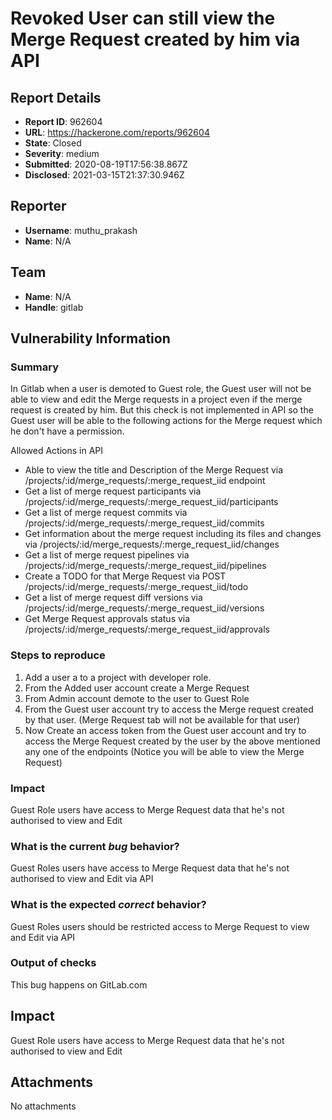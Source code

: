 # Revoked User can still view  the Merge Request  created by him via API

## Report Details
- **Report ID**: 962604
- **URL**: https://hackerone.com/reports/962604
- **State**: Closed
- **Severity**: medium
- **Submitted**: 2020-08-19T17:56:38.867Z
- **Disclosed**: 2021-03-15T21:37:30.946Z

## Reporter
- **Username**: muthu_prakash
- **Name**: N/A

## Team
- **Name**: N/A
- **Handle**: gitlab

## Vulnerability Information
### Summary

In Gitlab when a user is demoted to Guest role, the Guest user will not be able to view and edit the Merge requests in a project even if the merge request is created by him. But this check is not implemented in API so the Guest user will be able to the following actions for the Merge request which he don't have a permission.

Allowed Actions in API 

- Able to view the title and Description of the Merge Request via   /projects/:id/merge_requests/:merge_request_iid endpoint
- Get a list of merge request participants via /projects/:id/merge_requests/:merge_request_iid/participants
- Get a list of merge request commits via /projects/:id/merge_requests/:merge_request_iid/commits 
- Get  information about the merge request including its files and changes via /projects/:id/merge_requests/:merge_request_iid/changes
- Get a list of merge request pipelines via /projects/:id/merge_requests/:merge_request_iid/pipelines
- Create a TODO for that Merge Request via POST /projects/:id/merge_requests/:merge_request_iid/todo
- Get a list of merge request diff versions via /projects/:id/merge_requests/:merge_request_iid/versions
- Get Merge Request approvals status via /projects/:id/merge_requests/:merge_request_iid/approvals

### Steps to reproduce

1. Add a user a to a project with developer role.
2. From the Added user account create a Merge Request 
3. From Admin account demote to the user to Guest Role
4. From the Guest user account try to access the Merge request created by that user. (Merge Request tab will not be available for that user)
5. Now Create an access token from the Guest user account and try to access the Merge Request created by the user  by the above mentioned any one of the endpoints  (Notice you will be able to view  the Merge Request)

### Impact

Guest Role users have access to Merge Request data that he's not authorised to view and Edit

### What is the current *bug* behavior?

Guest Roles users have access to Merge Request data that he's not authorised to view and Edit via API

### What is the expected *correct* behavior?

Guest Roles users should be restricted  access to Merge Request  to view and Edit via API

### Output of checks

 This bug happens on GitLab.com

## Impact

Guest Role users have access to Merge Request data that he's not authorised to view and Edit

## Attachments
No attachments
